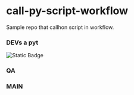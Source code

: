 # call-py-script-workflow

Sample repo that callhon script in workflow.

### DEVs a pyt

![Static Badge](https://img.shields.io/badge/Build%20Status-Passing-green)


### QA

### MAIN
